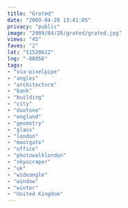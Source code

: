 ```yaml
---
title: "Grated"
date: "2009-04-28 13:41:05"
privacy: "public"
image: "2009/04/28/grated/grated.jpg"
views: "45"
faves: "2"
lat: "51520622"
lng: "-88856"
tags:
- "via-pixelpipe"
- "angles"
- "architecture"
- "bank"
- "building"
- "city"
- "duotone"
- "england"
- "geometry"
- "glass"
- "london"
- "moorgate"
- "office"
- "photowalklondon"
- "skyscraper"
- "uk"
- "wideangle"
- "window"
- "winter"
- "United Kingdom"
---
```

<a href="/photos/2009/04/28/grated"></a>
